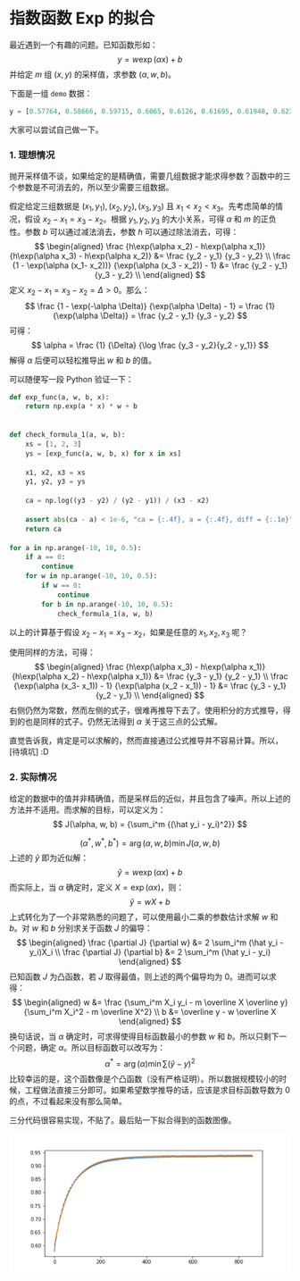 # 指数函数 Exp 的拟合

最近遇到一个有趣的问题。已知函数形如：
$$
y = w\exp(\alpha x) + b
$$
并给定 $m$ 组 $(x, y)$ 的采样值，求参数 $(\alpha, w, b)$。

下面是一组 `demo` 数据：

```python
y = [0.57764, 0.58666, 0.59715, 0.6065, 0.6126, 0.61695, 0.61948, 0.62376, 0.62977, 0.63797, 0.64594, 0.65188, 0.65451, 0.65714, 0.65849, 0.66306, 0.66962, 0.67725, 0.68327, 0.68699, 0.68809, 0.6895, 0.69227, 0.69728, 0.70394, 0.70924, 0.71304, 0.71446, 0.71495, 0.7166, 0.72043, 0.7261, 0.73139, 0.73602, 0.7383, 0.7368, 0.73853, 0.74128, 0.74678, 0.75281, 0.75639, 0.75887, 0.75842, 0.75842, 0.75995, 0.76348, 0.76935, 0.77311, 0.7765, 0.7763, 0.77566, 0.7767, 0.77916, 0.78417, 0.78911, 0.79204, 0.79304, 0.79181, 0.79093, 0.79432, 0.79777, 0.80238, 0.80581, 0.80739, 0.80619, 0.80528, 0.80657, 0.80848, 0.8135, 0.81761, 0.81917, 0.81895, 0.81732, 0.81723, 0.81964, 0.82344, 0.82792, 0.83053, 0.83041, 0.82964, 0.82803, 0.82992, 0.83272, 0.83768, 0.8396, 0.8407, 0.83974, 0.83855, 0.83839, 0.8414, 0.84429, 0.84849, 0.84998, 0.84857, 0.84769, 0.84662, 0.84824, 0.85257, 0.85554, 0.85841, 0.85727, 0.85562, 0.85475, 0.85546, 0.85856, 0.86197, 0.86494, 0.86492, 0.86345, 0.8618, 0.86155, 0.86396, 0.86848, 0.87133, 0.87283, 0.87083, 0.86858, 0.86889, 0.86958, 0.87263, 0.87647, 0.87817, 0.87735, 0.87587, 0.87419, 0.87453, 0.87663, 0.88047, 0.88334, 0.88339, 0.88129, 0.87941, 0.87945, 0.88088, 0.88473, 0.88777, 0.88832, 0.8875, 0.88478, 0.88404, 0.8854, 0.88744, 0.89135, 0.89292, 0.89211, 0.88996, 0.88803, 0.88904, 0.89065, 0.8946, 0.89652, 0.89661, 0.89553, 0.89253, 0.8919, 0.89379, 0.89697, 0.90014, 0.90062, 0.89917, 0.89682, 0.89554, 0.89646, 0.89894, 0.90237, 0.90415, 0.90381, 0.90108, 0.8989, 0.89972, 0.90181, 0.90407, 0.90739, 0.90649, 0.90473, 0.90255, 0.90146, 0.90357, 0.90677, 0.90937, 0.90992, 0.90866, 0.90579, 0.90441, 0.90493, 0.90759, 0.91087, 0.91286, 0.91062, 0.9086, 0.90741, 0.90693, 0.90894, 0.91238, 0.91349, 0.91489, 0.91234, 0.90946, 0.90889, 0.91045, 0.91314, 0.91547, 0.91711, 0.91556, 0.9116, 0.91136, 0.91144, 0.91474, 0.9174, 0.91788, 0.9174, 0.91492, 0.9131, 0.91293, 0.91422, 0.91811, 0.91991, 0.91992, 0.91745, 0.91505, 0.91447, 0.91594, 0.91798, 0.92102, 0.92147, 0.92033, 0.91686, 0.91557, 0.91668, 0.9187, 0.9223, 0.92373, 0.92231, 0.92007, 0.91697, 0.9171, 0.91897, 0.92247, 0.92428, 0.92399, 0.92202, 0.91914, 0.91791, 0.92026, 0.9224, 0.92498, 0.92561, 0.92383, 0.9215, 0.91878, 0.91974, 0.92275, 0.92503, 0.92726, 0.92594, 0.9231, 0.92064, 0.92001, 0.92234, 0.92585, 0.92789, 0.92739, 0.92474, 0.92268, 0.92067, 0.92218, 0.9255, 0.92756, 0.92912, 0.92668, 0.92392, 0.92293, 0.92187, 0.92554, 0.92871, 0.92944, 0.92861, 0.92564, 0.92356, 0.92254, 0.92535, 0.92817, 0.93001, 0.93022, 0.92808, 0.92485, 0.92375, 0.92431, 0.92775, 0.93006, 0.93119, 0.93023, 0.92629, 0.92468, 0.92519, 0.92732, 0.93081, 0.93183, 0.93074, 0.92795, 0.9257, 0.925, 0.92692, 0.92984, 0.93255, 0.93115, 0.92977, 0.92647, 0.92543, 0.92693, 0.92935, 0.93263, 0.93344, 0.93063, 0.92921, 0.92643, 0.92691, 0.92911, 0.93187, 0.93358, 0.93203, 0.93012, 0.92717, 0.9261, 0.92871, 0.93094, 0.93442, 0.93335, 0.93112, 0.92889, 0.92639, 0.92751, 0.93023, 0.93303, 0.934, 0.93253, 0.92966, 0.92689, 0.92751, 0.93047, 0.93303, 0.93482, 0.93343, 0.93079, 0.92838, 0.92764, 0.93019, 0.93251, 0.93511, 0.93484, 0.93222, 0.93035, 0.92863, 0.92903, 0.93182, 0.93475, 0.93528, 0.93351, 0.93089, 0.92903, 0.92844, 0.93143, 0.93436, 0.93624, 0.93535, 0.93207, 0.92956, 0.92942, 0.9309, 0.93476, 0.93563, 0.93587, 0.93343, 0.93039, 0.92922, 0.92991, 0.93273, 0.93577, 0.93633, 0.93495, 0.93124, 0.92953, 0.9297, 0.93157, 0.9351, 0.93636, 0.935, 0.933, 0.92997, 0.93002, 0.93121, 0.93412, 0.93719, 0.93605, 0.93423, 0.9314, 0.92948, 0.93031, 0.93377, 0.93694, 0.93655, 0.93518, 0.93297, 0.93001, 0.93075, 0.93262, 0.93492, 0.93812, 0.93647, 0.93324, 0.93165, 0.93033, 0.93146, 0.93579, 0.9371, 0.93695, 0.93471, 0.93186, 0.93016, 0.93199, 0.93454, 0.93617, 0.93793, 0.93631, 0.93289, 0.93116, 0.93086, 0.9336, 0.93627, 0.93766, 0.93745, 0.93473, 0.93196, 0.93147, 0.93285, 0.93609, 0.93783, 0.93756, 0.9351, 0.93301, 0.93132, 0.93139, 0.93505, 0.93711, 0.93801, 0.93679, 0.93324, 0.93158, 0.93137, 0.93353, 0.93749, 0.93829, 0.9375, 0.93539, 0.93223, 0.93199, 0.93334, 0.9361, 0.93834, 0.93826, 0.9364, 0.93374, 0.93171, 0.93279, 0.93485, 0.93855, 0.93864, 0.93743, 0.93469, 0.93192, 0.93246, 0.93401, 0.93715, 0.93948, 0.93794, 0.93573, 0.93276, 0.93148, 0.93337, 0.93636, 0.93872, 0.93829, 0.93659, 0.93436, 0.93234, 0.93299, 0.93557, 0.9381, 0.93984, 0.93768, 0.93468, 0.93251, 0.93239, 0.93495, 0.93752, 0.93931, 0.9386, 0.93619, 0.93289, 0.93167, 0.93465, 0.93632, 0.93917, 0.93935, 0.93645, 0.93375, 0.93272, 0.9326, 0.93591, 0.93835, 0.93978, 0.93825, 0.93529, 0.93339, 0.93338, 0.93548, 0.93768, 0.93912, 0.93928, 0.93585, 0.9335, 0.93292, 0.93396, 0.93755, 0.93888, 0.93928, 0.93783, 0.93368, 0.93319, 0.93295, 0.93557, 0.93807, 0.93914, 0.9378, 0.93546, 0.9328, 0.93231, 0.93458, 0.93807, 0.93872, 0.93822, 0.93612, 0.93294, 0.93264, 0.93373, 0.93661, 0.93924, 0.93879, 0.93755, 0.93402, 0.9326, 0.93328, 0.936, 0.93863, 0.93932, 0.93819, 0.93485, 0.93279, 0.93263, 0.93447, 0.93707, 0.94027, 0.93861, 0.93638, 0.93366, 0.93274, 0.93463, 0.93673, 0.9391, 0.9397, 0.93699, 0.93418, 0.93275, 0.93341, 0.93618, 0.93884, 0.94003, 0.93764, 0.93602, 0.93296, 0.9326, 0.93517, 0.93848, 0.93932, 0.93988, 0.93612, 0.9337, 0.93254, 0.93402, 0.93684, 0.93918, 0.93962, 0.93772, 0.93467, 0.9329, 0.93318, 0.9358, 0.93811, 0.93977, 0.93866, 0.93503, 0.93391, 0.93258, 0.93465, 0.93801, 0.94014, 0.93907, 0.93745, 0.93353, 0.93307, 0.93447, 0.93716, 0.93922, 0.93976, 0.93766, 0.93479, 0.93273, 0.93315, 0.93636, 0.93869, 0.9395, 0.93896, 0.93591, 0.93335, 0.93331, 0.93599, 0.93833, 0.94013, 0.93917, 0.93699, 0.934, 0.93305, 0.93439, 0.93695, 0.93944, 0.94001, 0.93763, 0.93537, 0.9328, 0.93427, 0.93643, 0.93897, 0.94026, 0.93824, 0.93578, 0.93381, 0.93279, 0.9352, 0.93803, 0.93952, 0.93975, 0.93715, 0.93424, 0.93281, 0.93398, 0.93732, 0.93922, 0.94004, 0.93802, 0.9351, 0.93282, 0.9335, 0.93663, 0.93874, 0.93996, 0.93928, 0.9361, 0.93436, 0.93359, 0.93545, 0.93759, 0.93957, 0.94009, 0.93699, 0.93466, 0.93369, 0.93401, 0.93808, 0.93963, 0.93992, 0.93858, 0.93464, 0.934, 0.93443, 0.93646, 0.93967, 0.94021, 0.93933, 0.9362, 0.93412, 0.93409, 0.93546, 0.93878, 0.94047, 0.93995, 0.93803, 0.93503, 0.93401, 0.93519, 0.93738, 0.9402, 0.93973, 0.93896, 0.93621, 0.93367, 0.93449, 0.93679, 0.93953, 0.94073, 0.93939, 0.93688, 0.93425, 0.93423, 0.9363, 0.93856, 0.94105, 0.93968, 0.938, 0.93533, 0.9339, 0.93556, 0.93734, 0.94019, 0.94131, 0.93834, 0.93626, 0.93442, 0.93429, 0.93713, 0.93937, 0.94151, 0.9396, 0.93655, 0.93431, 0.9335, 0.93587, 0.93823, 0.94031, 0.94016, 0.93705, 0.93527, 0.93319, 0.93465, 0.93832, 0.94012, 0.94032, 0.93941, 0.93554, 0.93482, 0.93452, 0.93708, 0.93952, 0.94098, 0.93998, 0.93674, 0.93479, 0.93419, 0.93567, 0.93916, 0.94039, 0.94044, 0.93864, 0.93463, 0.93446, 0.93528, 0.93781, 0.94031, 0.94056, 0.93912, 0.93603, 0.93488, 0.93471, 0.93695, 0.9401, 0.94118, 0.94035, 0.93758, 0.93448, 0.93406, 0.93627, 0.93936, 0.94095, 0.94041, 0.93885, 0.93544, 0.93449, 0.93569, 0.93817, 0.94072, 0.94056, 0.93973, 0.93626, 0.93433, 0.93471, 0.93707, 0.93942, 0.94183, 0.93964, 0.93824, 0.93461, 0.93424, 0.93639, 0.93897, 0.94098, 0.94103, 0.93834, 0.93643, 0.9349, 0.9356, 0.93844, 0.94109, 0.94137, 0.93893, 0.93681, 0.93524, 0.93513, 0.9375, 0.93988, 0.9412, 0.94037, 0.93726, 0.93593, 0.93439, 0.93569, 0.93935, 0.94139, 0.94176, 0.93856, 0.93568, 0.93485, 0.9357, 0.93837, 0.941, 0.94137, 0.9396, 0.9368, 0.93493, 0.93422, 0.93694, 0.9404, 0.9411, 0.94109, 0.93813, 0.93505, 0.93572, 0.9365, 0.93954, 0.94177, 0.9412, 0.9387, 0.93638, 0.93514, 0.93591, 0.93816, 0.94149, 0.94062, 0.94037, 0.93695, 0.93522, 0.93554, 0.93733]
```

大家可以尝试自己做一下。

### 1. 理想情况

抛开采样值不谈，如果给定的是精确值，需要几组数据才能求得参数？函数中的三个参数是不可消去的，所以至少需要三组数据。

假定给定三组数据是 $(x_1, y_1), (x_2, y_2), (x_3, y_3)$ 且 $x_1 < x_2 < x_3$。先考虑简单的情况，假设 $x_2 - x_1 = x_3 - x_2$。根据 $y_1, y_2, y_3$ 的大小关系，可得 $\alpha$ 和 $m$ 的正负性。参数 $b$ 可以通过减法消去，参数 $h$ 可以通过除法消去，可得：
$$
\begin{aligned}
\frac {h\exp(\alpha x_2) - h\exp(\alpha x_1)} {h\exp(\alpha x_3) - h\exp(\alpha x_2)} &= \frac {y_2 - y_1} {y_3 - y_2} \\
\frac {1 - \exp(\alpha (x_1- x_2))} {\exp(\alpha (x_3 - x_2)) - 1} &= \frac {y_2 - y_1} {y_3 - y_2} \\
\end{aligned}
$$
定义 $x_2 - x_1 = x_3 - x_2 = \Delta > 0$。那么：
$$
\frac {1 - \exp(-\alpha \Delta)} {\exp(\alpha \Delta) - 1} = \frac {1} {\exp(\alpha \Delta)} = \frac {y_2 - y_1} {y_3 - y_2}
$$
可得：
$$
\alpha = \frac {1} {\Delta} {\log \frac {y_3 - y_2}{y_2 - y_1}}
$$
解得 $\alpha$ 后便可以轻松推导出 $w$ 和 $b$ 的值。

可以随便写一段 Python 验证一下：

```python
def exp_func(a, w, b, x):
    return np.exp(a * x) * w + b


def check_formula_1(a, w, b):
    xs = [1, 2, 3]
    ys = [exp_func(a, w, b, x) for x in xs]

    x1, x2, x3 = xs
    y1, y2, y3 = ys

    ca = np.log((y3 - y2) / (y2 - y1)) / (x3 - x2)

    assert abs(ca - a) < 1e-6, "ca = {:.4f}, a = {:.4f}, diff = {:.1e}".format(ca, a, abs(ca - a))
    return ca

for a in np.arange(-10, 10, 0.5):
    if a == 0:
        continue
    for w in np.arange(-10, 10, 0.5):
        if w == 0:
            continue
        for b in np.arange(-10, 10, 0.5):
            check_formula_1(a, w, b)
```

以上的计算基于假设 $x_2 - x_1 = x_3 - x_2$，如果是任意的 $x_1, x_2, x_3$ 呢？

使用同样的方法，可得：
$$
\begin{aligned}
\frac {h\exp(\alpha x_3) - h\exp(\alpha x_1)} {h\exp(\alpha x_2) - h\exp(\alpha x_1)} &= \frac {y_3 - y_1} {y_2 - y_1} \\
\frac {\exp(\alpha (x_3- x_1)) - 1} {\exp(\alpha (x_2 - x_1)) - 1} &= \frac {y_3 - y_1} {y_2 - y_1} \\
\end{aligned}
$$
右侧仍然为常数，然而左侧的式子，很难再推导下去了。使用积分的方式推导，得到的也是同样的式子。仍然无法得到 $\alpha$ 关于这三点的公式解。

直觉告诉我，肯定是可以求解的，然而直接通过公式推导并不容易计算。所以，[待填坑] :D

### 2. 实际情况

给定的数据中的值并非精确值，而是采样后的近似，并且包含了噪声。所以上述的方法并不适用。而求解的目标，可以定义为：
$$
J(\alpha, w, b) = {\sum_i^m {(\hat y_i - y_i)^2}}
$$

$$
(\alpha ^ *, w^*, b^*) = \arg {(\alpha, w, b)} \min J(\alpha, w, b)
$$
上述的 $\hat y$ 即为近似解：
$$
\hat y = w\exp(\alpha x) + b
$$
而实际上，当 $\alpha$ 确定时，定义 $X = \exp(\alpha x)$，则：
$$
\hat y = wX + b
$$
上式转化为了一个非常熟悉的问题了，可以使用最小二乘的参数估计求解 $w$ 和 $b$。对 $w$ 和 $b$ 分别求关于函数 $J$ 的偏导：
$$
\begin{aligned}
\frac {\partial J} {\partial w} &= 2 \sum_i^m (\hat y_i - y_i)X_i \\
\frac {\partial J} {\partial b} &= 2 \sum_i^m (\hat y_i - y_i)
\end{aligned}
$$
已知函数 $J$ 为凸函数，若 $J$ 取得最值，则上述的两个偏导均为 0。进而可以求得：
$$
\begin{aligned}
w &= \frac {\sum_i^m X_i y_i - m \overline X \overline y} {\sum_i^m X_i^2 - m \overline X^2} \\
b &= \overline y - w \overline X
\end{aligned}
$$
换句话说，当 $\alpha$ 确定时，可求得使得目标函数最小的参数 $w$ 和 $b$。所以只剩下一个问题，确定 $\alpha$。所以目标函数可以改写为：
$$
\alpha^* = \arg{(\alpha)} \min \sum {(\hat y - y)^2}
$$
比较幸运的是，这个函数像是个凸函数（没有严格证明）。所以数据规模较小的时候，工程做法直接三分即可。如果希望数学推导的话，应该是求目标函数导数为 0 的点，不过看起来没有那么简单。

三分代码很容易实现，不贴了。最后贴一下拟合得到的函数图像。

![](../images/ad0d70675cd56fb36defab5a49050cad.png)